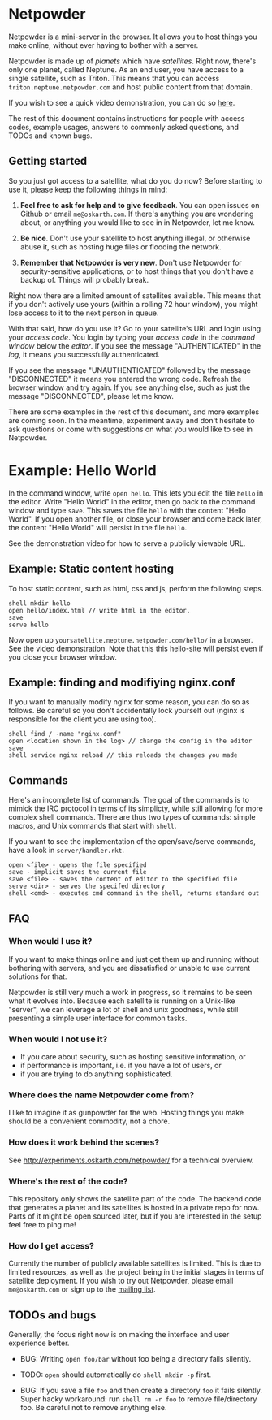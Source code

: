 # Netpowder

Netpowder is a mini-server in the browser. It allows you to host things you make
online, without ever having to bother with a server.

Netpowder is made up of *planets* which have *satellites*. Right now, there's
only one planet, called Neptune. As an end user, you have access to a single
satellite, such as Triton. This means that you can access
`triton.neptune.netpowder.com` and host public content from that domain.

If you wish to see a quick video demonstration, you can do so
[here](https://www.youtube.com/watch?v=9NqEpsFeKDg).

The rest of this document contains instructions for people with access codes,
example usages, answers to commonly asked questions, and TODOs and known bugs.

## Getting started

So you just got access to a satellite, what do you do now? Before starting to
use it, please keep the following things in mind:

1. **Feel free to ask for help and to give feedback**. You can open issues on
Github or email `me@oskarth.com`. If there's anything you are wondering about,
or anything you would like to see in in Netpowder, let me know.

2. **Be nice**. Don't use your satellite to host anything illegal, or otherwise
abuse it, such as hosting huge files or flooding the network.

3. **Remember that Netpowder is very new**. Don't use Netpowder for
security-sensitive applications, or to host things that you don't have a backup
of. Things will probably break.

Right now there are a limited amount of satellites available. This means that if
you don't actively use yours (within a rolling 72 hour window), you might lose
access to it to the next person in queue.

With that said, how do you use it? Go to your satellite's URL and login using
your *access code*. You login by typing your *access code* in the *command
window* below the *editor*. If you see the message "AUTHENTICATED" in the *log*,
it means you successfully authenticated.

If you see the message "UNAUTHENTICATED" followed by the message "DISCONNECTED"
it means you entered the wrong code. Refresh the browser window and try again.
If you see anything else, such as just the message "DISCONNECTED", please let me
know.

There are some examples in the rest of this document, and more examples are
coming soon. In the meantime, experiment away and don't hesitate to ask
questions or come with suggestions on what you would like to see in Netpowder.

# Example: Hello World

In the command window, write `open hello`. This lets you edit the file `hello`
in the editor. Write "Hello World" in the editor, then go back to the command
window and type `save`. This saves the file `hello` with the content "Hello
World". If you open another file, or close your browser and come back later, the
content "Hello World" will persist in the file `hello`.

See the demonstration video for how to serve a publicly viewable URL.

## Example: Static content hosting

To host static content, such as html, css and js, perform the following steps.

```
shell mkdir hello
open hello/index.html // write html in the editor.
save
serve hello
```

Now open up `yoursatellite.neptune.netpowder.com/hello/` in a browser. See the
video demonstration. Note that this this hello-site will persist even if you
close your browser window.

## Example: finding and modifiying nginx.conf

If you want to manually modify nginx for some reason, you can do so as follows.
Be careful so you don't accidentally lock yourself out (nginx is responsible for
the client you are using too).

```
shell find / -name "nginx.conf"
open <location shown in the log> // change the config in the editor
save
shell service nginx reload // this reloads the changes you made
```

## Commands

Here's an incomplete list of commands. The goal of the commands is to mimick the
IRC protocol in terms of its simplicty, while still allowing for more complex
shell commands. There are thus two types of commands: simple macros, and Unix
commands that start with `shell`.

If you want to see the implementation of the open/save/serve commands, have a
look in `server/handler.rkt`.

```
open <file> - opens the file specified
save - implicit saves the current file
save <file> - saves the content of editor to the specified file
serve <dir> - serves the specifed directory
shell <cmd> - executes cmd command in the shell, returns standard out
```

## FAQ

### When would I use it?

If you want to make things online and just get them up and running without
bothering with servers, and you are dissatisfied or unable to use current
solutions for that.

Netpowder is still very much a work in progress, so it remains to be seen what
it evolves into. Because each satellite is running on a Unix-like "server", we
can leverage a lot of shell and unix goodness, while still presenting a simple
user interface for common tasks.

### When would I not use it?

- If you care about security, such as hosting sensitive information, or
- if performance is important, i.e. if you have a lot of users, or
- if you are trying to do anything sophisticated.

### Where does the name Netpowder come from?

I like to imagine it as gunpowder for the web. Hosting things you make should be
a convenient commodity, not a chore.

### How does it work behind the scenes?

See http://experiments.oskarth.com/netpowder/ for a technical overview.

### Where's the rest of the code?

This repository only shows the satellite part of the code. The backend code that
generates a planet and its satellites is hosted in a private repo for now. Parts
of it might be open sourced later, but if you are interested in the setup feel
free to ping me!

### How do I get access?

Currently the number of publicly available satellites is limited. This is due to
limited resources, as well as the project being in the initial stages in terms
of satellite deployment. If you wish to try out Netpowder, please email
`me@oskarth.com` or sign up to the [mailing list](http://netpowder.com/).

## TODOs and bugs

Generally, the focus right now is on making the interface and user experience
better.

- BUG: Writing `open foo/bar` without foo being a directory fails silently.

- TODO: `open` should automatically do `shell mkdir -p` first.

- BUG: If you save a file `foo` and then create a directory `foo` it fails
  silently. Super hacky workaround: run `shell rm -r foo` to remove
  file/directory foo. Be careful not to remove anything else.
